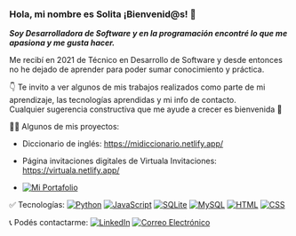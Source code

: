 ### Hola, mi nombre es Solita ¡Bienvenid@s! 👋

***Soy Desarrolladora de Software y en  la programación encontré lo que me apasiona y me gusta hacer.*** 
<br>

Me recibí en 2021 de Técnico en Desarrollo de Software y desde entonces no he dejado de aprender para poder sumar conocimiento y práctica.
<br>

👇 Te invito a ver algunos de mis trabajos realizados como parte de mi aprendizaje, las tecnologías aprendidas y mi info de contacto.
<br>
Cualquier sugerencia constructiva que me ayude a crecer es bienvenida 🙂

 👩‍💻 Algunos de mis proyectos:
 
- Diccionario de inglés: https://midiccionario.netlify.app/

- Página invitaciones digitales de Virtuala Invitaciones: https://virtuala.netlify.app/
- [![Mi Portafolio](https://img.shields.io/badge/Portafolio-marinsolita-8A2BE2)](https://marinsolita.netlify.app/)

✅ Tecnologías:
[![Python](https://img.shields.io/badge/Python-brightgreen)]()
[![JavaScript](https://img.shields.io/badge/JavaScript-yellow)]()
[![SQLite](https://img.shields.io/badge/SQLite-fuchsia)]()
[![MySQL](https://img.shields.io/badge/MySQL-blue)]()
[![HTML](https://img.shields.io/badge/HTML-orange)]()
[![CSS](https://img.shields.io/badge/CSS-red)]()

📞 Podés contactarme:
[![LinkedIn](https://img.shields.io/badge/LinkedIn-Soledad%20Marin-fuchsia)](https://www.linkedin.com/in/soledadmarin-dev/)
[![Correo Electrónico](https://img.shields.io/badge/Correo%20Electronico-msoledadmarich%40gmail.com-blue)]()



